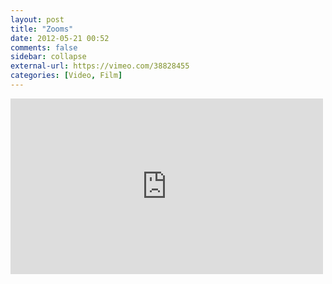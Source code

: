```yaml
---
layout: post
title: "Zooms"
date: 2012-05-21 00:52
comments: false
sidebar: collapse
external-url: https://vimeo.com/38828455
categories: [Video, Film]
---
```

<div class="flex-video"><iframe src="http://player.vimeo.com/video/38828455" width="500" height="281" frameborder="0" webkitAllowFullScreen mozallowfullscreen allowFullScreen></iframe></div>